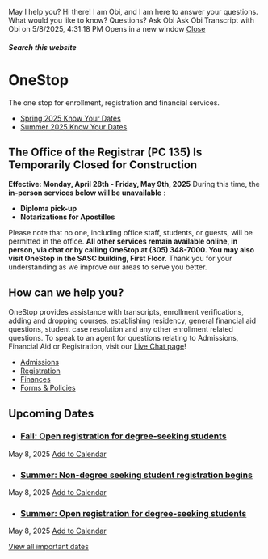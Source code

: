May I help you?
Hi there! I am Obi, and I am here to answer your questions. What would you like to know?
Questions? Ask Obi
Ask Obi
Transcript with Obi on 5/8/2025, 4:31:18 PM
Opens in a new window
[ Close ](https://onestop.fiu.edu/)
##### Search this website
# OneStop
The one stop for enrollment, registration and financial services.
  * [Spring 2025 Know Your Dates](https://onestop.fiu.edu/_assets/calendars/spring-2025-know-your-dates.pdf)
  * [Summer 2025 Know Your Dates](https://onestop.fiu.edu/_assets/calendars/summer-2025-know-your-dates.pdf)


## The Office of the Registrar (PC 135) Is Temporarily Closed for Construction
**Effective: Monday, April 28th - Friday, May 9th, 2025**
During this time, the **in-person services below** **will be unavailable** : 
  * **Diploma pick-up**
  * **Notarizations for Apostilles**


Please note that no one, including office staff, students, or guests, will be permitted in the office. 
**All other services remain available online, in person, via chat or by calling OneStop at (305) 348-7000. You may also visit OneStop in the SASC building, First Floor.**
Thank you for your understanding as we improve our areas to serve you better.
## How can we help you?
OneStop provides assistance with transcripts, enrollment verifications, adding and dropping courses, establishing residency, general financial aid questions, student case resolution and any other enrollment related questions.
To speak to an agent for questions relating to Admissions, Financial Aid or Registration, visit our [Live Chat page](https://panther360.my.salesforce-sites.com/onestop)!
  * [Admissions](https://admissions.fiu.edu/)
  * [Registration](https://onestop.fiu.edu/registration/index.html)
  * [Finances](https://onestop.fiu.edu/finances/index.html)
  * [Forms & Policies ](https://onestop.fiu.edu/forms-and-resources/index.html)


## Upcoming Dates
  * ### [Fall: Open registration for degree-seeking students](https://calendar.fiu.edu/event/fall-open-registration-for-degree-seeking-students)
May 8, 2025
[Add to Calendar](https://calendar.fiu.edu/event/fall-open-registration-for-degree-seeking-students.ics)
  * ### [Summer: Non-degree seeking student registration begins ](https://calendar.fiu.edu/event/summer-non-degree-seeking-student-registration-begins)
May 8, 2025
[Add to Calendar](https://calendar.fiu.edu/event/summer-non-degree-seeking-student-registration-begins.ics)
  * ### [Summer: Open registration for degree-seeking students](https://calendar.fiu.edu/event/summer-open-registration-for-degree-seeking-students)
May 8, 2025
[Add to Calendar](https://calendar.fiu.edu/event/summer-open-registration-for-degree-seeking-students.ics)


[View all important dates](https://onestop.fiu.edu/academic-calendar/index.html)
